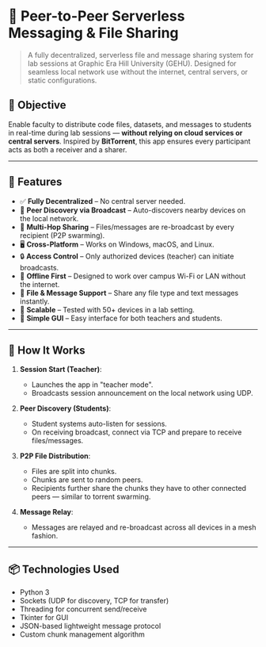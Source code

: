 # 📡 Peer-to-Peer Serverless Messaging & File Sharing

> A fully decentralized, serverless file and message sharing system for lab sessions at Graphic Era Hill University (GEHU). Designed for seamless local network use without the internet, central servers, or static configurations.

## 🎯 Objective

Enable faculty to distribute code files, datasets, and messages to students in real-time during lab sessions — **without relying on cloud services or central servers**. Inspired by **BitTorrent**, this app ensures every participant acts as both a receiver and a sharer.

---

## 🧩 Features

- ✅ **Fully Decentralized** – No central server needed.
- 📡 **Peer Discovery via Broadcast** – Auto-discovers nearby devices on the local network.
- 🔁 **Multi-Hop Sharing** – Files/messages are re-broadcast by every recipient (P2P swarming).
- 🖥️ **Cross-Platform** – Works on Windows, macOS, and Linux.
- 🔒 **Access Control** – Only authorized devices (teacher) can initiate broadcasts.
- 📶 **Offline First** – Designed to work over campus Wi-Fi or LAN without the internet.
- 📁 **File & Message Support** – Share any file type and text messages instantly.
- 🧪 **Scalable** – Tested with 50+ devices in a lab setting.
- 🧼 **Simple GUI** – Easy interface for both teachers and students.

---

## 🧠 How It Works

1. **Session Start (Teacher)**:
   - Launches the app in "teacher mode".
   - Broadcasts session announcement on the local network using UDP.

2. **Peer Discovery (Students)**:
   - Student systems auto-listen for sessions.
   - On receiving broadcast, connect via TCP and prepare to receive files/messages.

3. **P2P File Distribution**:
   - Files are split into chunks.
   - Chunks are sent to random peers.
   - Recipients further share the chunks they have to other connected peers — similar to torrent swarming.

4. **Message Relay**:
   - Messages are relayed and re-broadcast across all devices in a mesh fashion.

---

## 📦 Technologies Used

- Python 3
- Sockets (UDP for discovery, TCP for transfer)
- Threading for concurrent send/receive
- Tkinter for GUI
- JSON-based lightweight message protocol
- Custom chunk management algorithm

